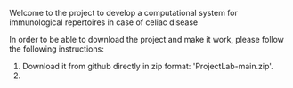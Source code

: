 Welcome to the project to develop a computational system for immunological repertoires in case of celiac disease

In order to be able to download the project and make it work, please follow the following instructions:

  1. Download it from github directly in zip format: 'ProjectLab-main.zip'.
  2. 
